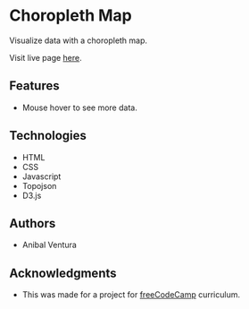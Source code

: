 # Choropleth Map

Visualize data with a choropleth map.

Visit live page [here](https://anibalventura.github.io/freecodecamp-projects/choropleth-map).

## Features

- Mouse hover to see more data.

## Technologies

- HTML
- CSS
- Javascript
- Topojson
- D3.js

## Authors

- Anibal Ventura

## Acknowledgments

- This was made for a project for [freeCodeCamp](https://www.freecodecamp.org/) curriculum.